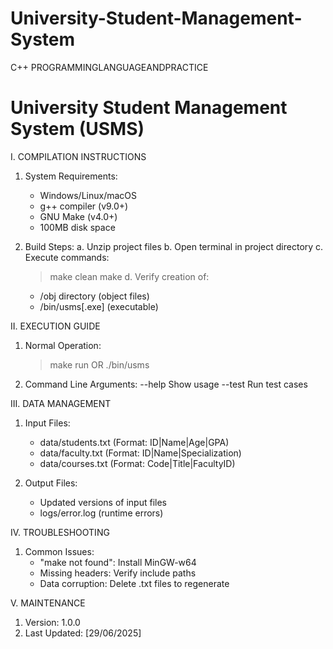 # University-Student-Management-System
C++ PROGRAMMINGLANGUAGEANDPRACTICE


University Student Management System (USMS)
=========================================

I. COMPILATION INSTRUCTIONS

1. System Requirements:
   - Windows/Linux/macOS
   - g++ compiler (v9.0+)
   - GNU Make (v4.0+)
   - 100MB disk space

2. Build Steps:
   a. Unzip project files
   b. Open terminal in project directory
   c. Execute commands:
      > make clean
      > make
   d. Verify creation of:
      - /obj directory (object files)
      - /bin/usms[.exe] (executable)

II. EXECUTION GUIDE

1. Normal Operation:
   > make run
   OR
   > ./bin/usms

2. Command Line Arguments:
   --help       Show usage
   --test       Run test cases

III. DATA MANAGEMENT

1. Input Files:
   - data/students.txt (Format: ID|Name|Age|GPA)
   - data/faculty.txt (Format: ID|Name|Specialization)
   - data/courses.txt (Format: Code|Title|FacultyID)

2. Output Files:
   - Updated versions of input files
   - logs/error.log (runtime errors)

IV. TROUBLESHOOTING

1. Common Issues:
   - "make not found": Install MinGW-w64
   - Missing headers: Verify include paths
   - Data corruption: Delete .txt files to regenerate

V. MAINTENANCE

1. Version: 1.0.0
2. Last Updated: [29/06/2025]
